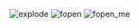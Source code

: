 ![explode](https://user-images.githubusercontent.com/65611998/168717175-bfb25fcc-9afa-405e-a3b7-2c800e9532b2.PNG)
![fopen](https://user-images.githubusercontent.com/65611998/168717561-5ca163d5-feda-46f4-be56-bf60cc0518bb.PNG)
![fopen_me](https://user-images.githubusercontent.com/65611998/168729520-0670bb30-76ac-4c48-9e98-4bbaa53cffa0.PNG)
